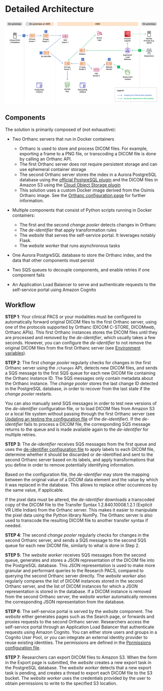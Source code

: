 # Detailed Architecture

<kbd>![Detailed architecture](../image/detailed-architecture.png)</kbd>

## Components

The solution is primarily composed of (not exhaustive):

* Two Orthanc servers that run in Docker containers
  * Orthanc is used to store and process DICOM files. For example, exporting a frame to a PNG file, or transcoding a DICOM file is done by calling an Orthanc API.
  * The first Orthanc server does not require persistent storage and can use ephemeral container storage
  * The second Orthanc server stores the index in a Aurora PostgreSQL database using the [official PostgreSQL plugin](https://book.orthanc-server.com/plugins/postgresql.html) and the DICOM files in Amazon S3 using the [Cloud Object Storage plugin](https://book.orthanc-server.com/plugins/object-storage.html)
  * This solution uses a custom Docker image derived from the Osimis Orthanc image. See the [Orthanc configuration page](config-orthanc.md) for further information.

* Multiple components that consist of Python scripts running in Docker containers:
  * The first and the second *change pooler* detects changes in Orthanc
  * The *de-identifier* that apply transformation rules
  * The *website* that serves the self-service portal. It leverages notably Flask.
  * The *website worker* that runs asynchronous tasks
  
* One Aurora PostgreSQL database to store the Orthanc index, and the data that other components must persist
* Two SQS queues to decouple components, and enable retries if one component fails
* An Application Load Balancer to serve and authenticate requests to the self-service portal using Amazon Cognito

## Workflow

**STEP 1**: Your clinical PACS or your modalities must be configured to automatically forward original DICOM files to the first Orthanc server, using one of the protocols supported by Orthanc (DICOM C-STORE, DICOMweb, Orthanc APIs). This first Orthanc instances stores the DICOM files until they are processed and removed by the *de-identifier*, which usually takes a few seconds. However, you can configure the *de-identifier* to not remove the original DICOM files from the first Orthanc server (see [Environment variables](environment-variables.md)).

**STEP 2**: The first *change pooler* regularly checks for changes in the first Orthanc server using the `/changes` API, detects new DICOM files, and sends a SQS message to the first SQS queue for each new DICOM file containing the Orthanc instance ID. The SQS messages only contain metadata about the Orthanc instance. The *change pooler* stores the last change ID detected in the PostgreSQL database, in order to recover from the last state if the *change pooler* restarts.

You can also manually send SQS messages in order to test new versions of the *de-identifier* configuration file, or to load DICOM files from Amazon S3 or a local file system without passing through the first Orthanc server (see [Updating an testing the configuration file](config-identifier.md#updating-and-testing-the-configuration-file) of the *de-identifier*). If the *de-identifier* fails to process a DICOM file, the corresponding SQS message returns to the queue and is made available again to the *de-identifier* for multiple retries.

**STEP 3**: The *de-identifier* receives SQS messages from the first queue and uses the [de-identifier configuration file](config-identifier.md) to apply labels to each DICOM file, determine whether it should be discarded or de-identified and sent to the second Orthanc server based on its labels, and apply transformations that you define in order to remove potentially identifying information.

Based on the configuration file, the *de-identifier* may store the mapping between the original value of a DICOM data element and the value by which it was replaced in the database. This allows to replace other occurences by the same value, if applicable.

If the pixel data must be altered, the *de-identifier* downloads a transcoded copy of the DICOM file to the Transfer Syntax 1.2.840.10008.1.2.1 (Explicit VR Little Indian) from the Orthanc server. This makes it easier to manipulate the pixel data using the Python library NumPy. The Orthanc server is also used to transcode the resulting DICOM file to another transfer syntax if needed.

**STEP 4**: The second *change pooler* regularly checks for changes in the second Orthanc server, and sends a SQS message to the second SQS queue for each new DICOM file, similarly to what is done in Step 2.

**STEP 5**: The *website worker* receives SQS messages from the second queue, generates and stores a JSON representation of the DICOM file into the PostgreSQL database. This JSON representation is used to make more granular and performant queries to the Research PACS, compared to querying the second Orthanc server directly. The *website worker* also regularly compares the list of DICOM instances stored in the second Orthanc server, and the list of DICOM instances for which a JSON representation is stored in the database. If a DICOM instance is removed from the second Orthanc server, the *website worker* automatically removes the corresponding JSON representation from the database.

**STEP 6**: The self-service portal is served by the *website* component. The *website* either generates pages such as the Search page, or forwards and proxies requests to the second Orthanc server. Researchers access the self-service portal through an Application Load Balancer that authenticate requests using Amazon Cognito. You can either store users and groups in a Cognito User Pool, or you can integrate an external identity provider to reuse existing identities. The permissions are defined in the [Pprmissions configuration file](config-permissions.md).

**STEP 7**: Researchers can export DICOM files to Amazon S3. When the form in the Export page is submitted, the *website* creates a new export task in the PostgreSQL database. The *website worker* detects that a new export task is pending, and creates a thread to export each DICOM file to the S3 bucket. The *website worker* uses the credentials provided by the user to obtain permissions to write to the specified S3 location.
